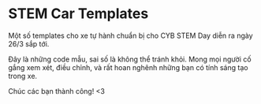# STEM Car Templates

Một số templates cho xe tự hành chuẩn bị cho CYB STEM Day diễn ra ngày 26/3 sắp tới.

Đây là những code mẫu, sai số là không thể tránh khỏi. Mong mọi người cố gắng xem xét, điều chỉnh, và rất hoan nghênh những bạn có tính sáng tạo trong xe.

Chúc các bạn thành công! <3
